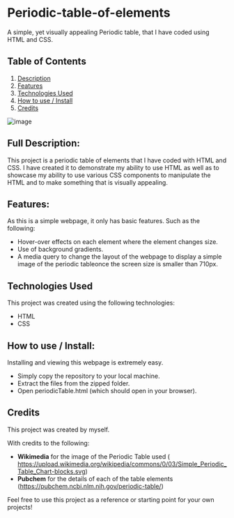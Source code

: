 # Periodic-table-of-elements
A simple, yet visually appealing Periodic table, that I have coded using HTML and CSS. 

## Table of Contents
1. [Description](#program-description)
2. [Features](#features)
3. [Technologies Used](#technologies)
4. [How to use / Install](#install)
5. [Credits](#credits)


![image](https://user-images.githubusercontent.com/123034061/220744012-7a687976-7b0e-4de7-9d6c-a512bdf2e1f3.png)

## Full Description: <a name="program-description"/>
This project is a periodic table of elements that I have coded with HTML and CSS. 
I have created it to demonstrate my ability to use HTML as well as to showcase my ability to use various CSS components to manipulate the HTML and to make something that is visually appealing. 


## Features:<a name="features"/>
As this is a simple webpage, it only has basic features. Such as the following:

- Hover-over effects on each element where the element changes size.
- Use of background gradients. 
- A media query to change the layout of the webpage to display a simple image of the periodic tableonce the screen size is smaller than 710px.
    

## Technologies Used <a name="technologies"/>

This project was created using the following technologies:
   - HTML
   - CSS

## How to use / Install: <a name="install"/>
Installing and viewing this webpage is extremely easy. 

- Simply copy the repository to your local machine.
- Extract the files from the zipped folder. 
- Open periodicTable.html (which should open in your browser).

## Credits <a name="credits"/>

This project was created by myself. 

With credits to the following: 
- **Wikimedia** for the image of the Periodic Table used ( https://upload.wikimedia.org/wikipedia/commons/0/03/Simple_Periodic_Table_Chart-blocks.svg) 
- **Pubchem** for the details of each of the table elements (https://pubchem.ncbi.nlm.nih.gov/periodic-table/)

Feel free to use this project as a reference or starting point for your own projects!
